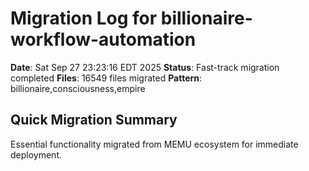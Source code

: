# Migration Log for billionaire-workflow-automation

**Date**: Sat Sep 27 23:23:16 EDT 2025
**Status**: Fast-track migration completed
**Files**:    16549 files migrated
**Pattern**: billionaire,consciousness,empire

## Quick Migration Summary
Essential functionality migrated from MEMU ecosystem for immediate deployment.
